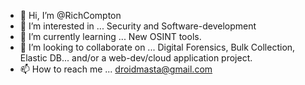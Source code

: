 - 👋 Hi, I’m @RichCompton
- 👀 I’m interested in ... Security and Software-development
- 🌱 I’m currently learning ... New OSINT tools.
- 💞️ I’m looking to collaborate on ... Digital Forensics, Bulk Collection, Elastic DB... and/or a web-dev/cloud application project.
- 📫 How to reach me ... droidmasta@gmail.com

<!---
RichCompton/RichCompton is a ✨ special ✨ repository because its `README.md` (this file) appears on your GitHub profile.
You can click the Preview link to take a look at your changes.
--->
